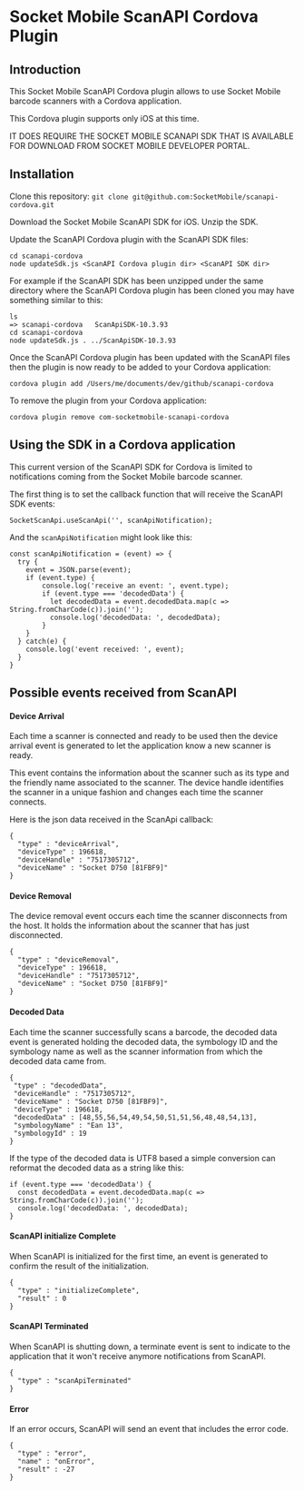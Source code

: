 Socket Mobile ScanAPI Cordova Plugin
====================================

Introduction
------------
This Socket Mobile ScanAPI Cordova plugin allows to use Socket Mobile
barcode scanners with a Cordova application.

This Cordova plugin supports only iOS at this time.

IT DOES REQUIRE THE SOCKET MOBILE SCANAPI SDK THAT IS AVAILABLE FOR
DOWNLOAD FROM SOCKET MOBILE DEVELOPER PORTAL.

Installation
------------
Clone this repository:
`git clone git@github.com:SocketMobile/scanapi-cordova.git`

Download the Socket Mobile ScanAPI SDK for iOS.
Unzip the SDK.

Update the ScanAPI Cordova plugin with the ScanAPI SDK files:
```
cd scanapi-cordova
node updateSdk.js <ScanAPI Cordova plugin dir> <ScanAPI SDK dir>
```

For example if the ScanAPI SDK has been unzipped under the same directory where the ScanAPI Cordova plugin has been cloned you may have something similar to this:
```
ls
=> scanapi-cordova   ScanApiSDK-10.3.93
cd scanapi-cordova
node updateSdk.js . ../ScanApiSDK-10.3.93
```

Once the ScanAPI Cordova plugin has been updated with the ScanAPI files then the plugin is now ready to be added to your Cordova application:

```
cordova plugin add /Users/me/documents/dev/github/scanapi-cordova
```

To remove the plugin from your Cordova application:

```
cordova plugin remove com-socketmobile-scanapi-cordova
```


Using the SDK in a Cordova application
--------------------------------------

This current version of the ScanAPI SDK for Cordova is limited to notifications coming from the Socket Mobile barcode scanner.

The first thing is to set the callback function that will receive the ScanAPI SDK events:

```
SocketScanApi.useScanApi('', scanApiNotification);
```

And the `scanApiNotification` might look like this:
```
const scanApiNotification = (event) => {
  try {
    event = JSON.parse(event);
    if (event.type) {
        console.log('receive an event: ', event.type);
        if (event.type === 'decodedData') {
          let decodedData = event.decodedData.map(c => String.fromCharCode(c)).join('');
          console.log('decodedData: ', decodedData);
        }
    }
  } catch(e) {
    console.log('event received: ', event);
  }
}
```

Possible events received from ScanAPI
-------------------------------------

#### Device Arrival
Each time a scanner is connected and ready to be used then the device arrival event is generated to let the application know a new scanner is ready.

This event contains the information about the scanner such as its type and the friendly name associated to the scanner.
The device handle identifies the scanner in a unique fashion and changes each time the scanner connects.

Here is the json data received in the ScanApi callback:
```
{
  "type" : "deviceArrival",
  "deviceType" : 196618,
  "deviceHandle" : "7517305712",
  "deviceName" : "Socket D750 [81FBF9]"
}
```

#### Device Removal
The device removal event occurs each time the scanner disconnects from the host.
It holds the information about the scanner that has just disconnected.

```
{
  "type" : "deviceRemoval",
  "deviceType" : 196618,
  "deviceHandle" : "7517305712",
  "deviceName" : "Socket D750 [81FBF9]"
}
```

#### Decoded Data
Each time the scanner successfully scans a barcode, the decoded data event is generated holding the decoded data, the symbology ID and the symbology name as well as the scanner information from which the decoded data came from.

```
{
 "type" : "decodedData",
 "deviceHandle" : "7517305712",
 "deviceName" : "Socket D750 [81FBF9]",
 "deviceType" : 196618,
 "decodedData" : [48,55,56,54,49,54,50,51,51,56,48,48,54,13],
 "symbologyName" : "Ean 13",
 "symbologyId" : 19
}
```

If the type of the decoded data is UTF8 based a simple conversion can reformat the decoded data as a string like this:
```
if (event.type === 'decodedData') {
  const decodedData = event.decodedData.map(c => String.fromCharCode(c)).join('');
  console.log('decodedData: ', decodedData);
}
```

#### ScanAPI initialize Complete
When ScanAPI is initialized for the first time, an event is generated to confirm the result of the initialization.

```
{
  "type" : "initializeComplete",
  "result" : 0
}
```

#### ScanAPI Terminated
When ScanAPI is shutting down, a terminate event is sent to indicate to the application that it won't receive anymore notifications from ScanAPI.

```
{
  "type" : "scanApiTerminated"
}
```

#### Error
If an error occurs, ScanAPI will send an event that includes the error code.

```
{
  "type" : "error",
  "name" : "onError",
  "result" : -27
}
```
